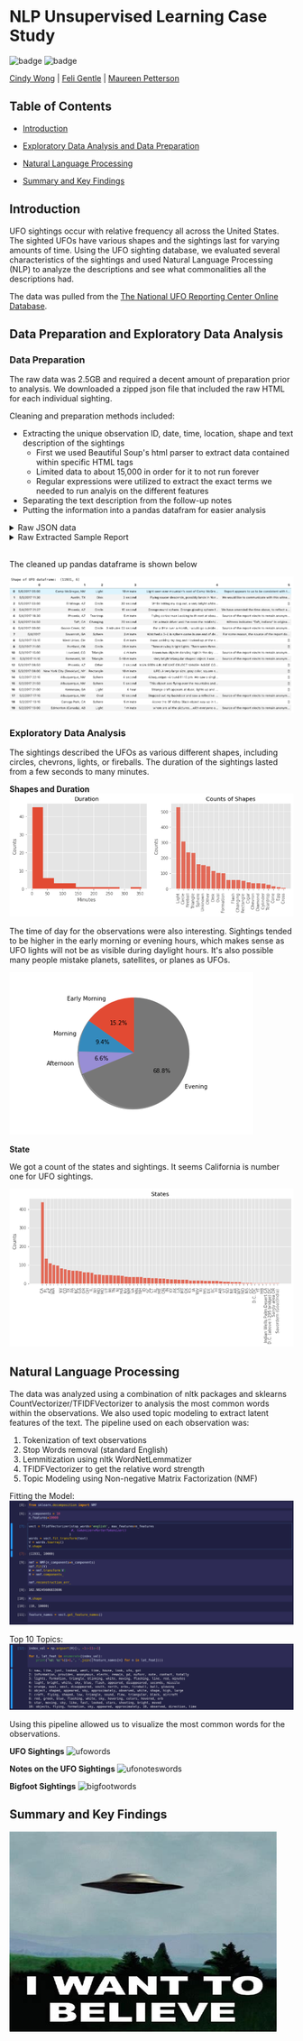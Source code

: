 # NLP Unsupervised Learning Case Study

![badge](https://img.shields.io/badge/last%20modified-may%20%202020-success)
![badge](https://img.shields.io/badge/status-in%20progress-yellow)

<a href="https://github.com/cwong690">Cindy Wong</a> | <a href="https://github.com/oro13">Feli Gentle</a> | <a href="https://github.com/mkpetterson">Maureen Petterson</a>

## Table of Contents

- <a href="https://github.com/mkpetterson/UFO_sightings#Introduction">Introduction</a> 
- <a href="https://github.com/mkpetterson/UFO_sightings#data-preparation-exploratory-data-analysis">Exploratory Data Analysis and Data Preparation</a> 

- <a href="https://github.com/mkpetterson/UFO_sightings#natural-language-processing">Natural Language Processing</a> 
- <a href="https://github.com/mkpetterson/UFO_sightings#summary-and-key-findings">Summary and Key Findings</a>


## Introduction

UFO sightings occur with relative frequency all across the United States. The sighted UFOs have various shapes and the sightings last for varying amounts of time. Using the UFO sighting database, we evaluated several characteristics of the sightings and used Natural Language Processing (NLP) to analyze the descriptions and see what commonalities all the descriptions had. 

The data was pulled from the [The National UFO Reporting Center Online Database](http://www.nuforc.org/webreports.html).  


## Data Preparation and Exploratory Data Analysis

### Data Preparation

The raw data was 2.5GB and required a decent amount of preparation prior to analysis. We downloaded a zipped json file that included the raw HTML for each individual sighting.

Cleaning and preparation methods included:

- Extracting the unique observation ID, date, time, location, shape and text description of the sightings
    - First we used Beautiful Soup's html parser to extract data contained within specific HTML tags
    - Limited data to about 15,000 in order for it to not run forever
    - Regular expressions were utilized to extract the exact terms we needed to run analyis on the different features
- Separating the text description from the follow-up notes
- Putting the information into a pandas datafram for easier analysis

<details>
    <summary>Raw JSON data</summary>
    <img alt="Data" src='images/json_data.png'>
</details>
    
<details>
    <summary>Raw Extracted Sample Report</summary>
    <img alt="Data" src='images/sample_report.png'>
</details>    
    
<br>    
    
The cleaned up pandas dataframe is shown below
    
  <img src='images/initial_df.png'>


### Exploratory Data Analysis

The sightings described the UFOs as various different shapes, including circles, chevrons, lights, or fireballs. The duration of the sightings lasted from a few seconds to many minutes. 


**Shapes and Duration**
<img alt="shapes" src='images/shape_duration.png' style='width: 600px;'>


The time of day for the observations were also interesting. Sightings tended to be higher in the early morning or evening hours, which makes sense as UFO lights will not be as visible during daylight hours. It's also possible many people mistake planets, satellites, or planes as UFOs.  

<img alt="timeofday" src='images/time_of_day.png'>

**State**

We got a count of the states and sightings. It seems California is number one for UFO sightings.

<img alt="state_count" src='images/state_counts.png'>


## Natural Language Processing
The data was analyzed using a combination of nltk packages and sklearns CountVectorizer/TFIDFVectorizer to analysis the most common words within the observations. We also used topic modeling to extract latent features of the text. The pipeline used on each observation was:

1. Tokenization of text observations 
2. Stop Words removal (standard English)
3. Lemmitization using nltk WordNetLemmatizer
4. TFIDFVectorizer to get the relative word strength
5. Topic Modeling using Non-negative Matrix Factorization (NMF)

Fitting the Model:
<img alt="vanilla topics" src='images/vanilla_model.png'>

Top 10 Topics:
<img alt="vanilla topics" src='images/vanilla_topics.png'>





Using this pipeline allowed us to visualize the most common words for the observations. 

<b>UFO Sightings</b>
<img alt="ufowords" src='images/UFO_words.png'>

<b>Notes on the UFO Sightings</b>
<img alt="ufonoteswords" src='images/UFO_notes_words.png'>

<b>Bigfoot Sightings</b>
<img alt="bigfootwords" src='images/bigfoot_words.png'>

## Summary and Key Findings


<img alt="Data" src='images/ufo.jpeg'>
